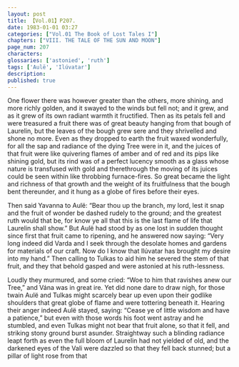 ```yaml
---
layout: post
title: 【Vol.01】P207.
date: 1983-01-01 03:27
categories: ["Vol.01 The Book of Lost Tales I"]
chapters: ["VIII. THE TALE OF THE SUN AND MOON"]
page_num: 207
characters: 
glossaries: ['astonied', 'ruth']
tags: ['Aulë', 'Ilúvatar']
description: 
published: true
---
```


One flower there was however greater than the others, more shining, and more richly golden, and it swayed to the winds but fell not; and it grew, and as it grew of its own radiant warmth it fructified. Then as its petals fell and were treasured a fruit there was of great beauty hanging from that bough of Laurelin, but the leaves of the bough grew sere and they shrivelled and shone no more. Even as they dropped to earth the fruit waxed wonderfully, for all the sap and radiance of the dying Tree were in it, and the juices of that fruit were like quivering flames of amber and of red and its pips like shining gold, but its rind was of a perfect lucency smooth as a glass whose nature is transfused with gold and therethrough the moving of its juices could be seen within like throbbing furnace-fires. So great became the light and richness of that growth and the weight of its fruitfulness that the bough bent thereunder, and it hung as a globe of fires before their eyes.

Then said Yavanna to Aulë: “Bear thou up the branch, my lord, lest it snap and the fruit of wonder be dashed rudely to the ground; and the greatest ruth would that be, for know ye all that this is the last flame of life that Laurelin shall show.” But Aulë had stood by as one lost in sudden thought since first that fruit came to ripening, and he answered now saying: “Very long indeed did Varda and I seek through the desolate homes and gardens for materials of our craft. Now do I know that Ilúvatar has brought my desire into my hand.” Then calling to Tulkas to aid him he severed the stem of that fruit, and they that behold gasped and were astonied at his ruth-lessness.

Loudly they murmured, and some cried: “Woe to him that ravishes anew our Tree,” and Vána was in great ire. Yet did none dare to draw nigh, for those twain Aulë and Tulkas might scarcely bear up even upon their godlike shoulders that great globe of flame and were tottering beneath it. Hearing their anger indeed Aulë stayed, saying: “Cease ye of little wisdom and have a patience,” but even with those words his foot went astray and he stumbled, and even Tulkas might not bear that fruit alone, so that it fell, and striking stony ground burst asunder. Straightway such a blinding radiance leapt forth as even the full bloom of Laurelin had not yielded of old, and the darkened eyes of the Vali were dazzled so that they fell back stunned; but a pillar of light rose from that

